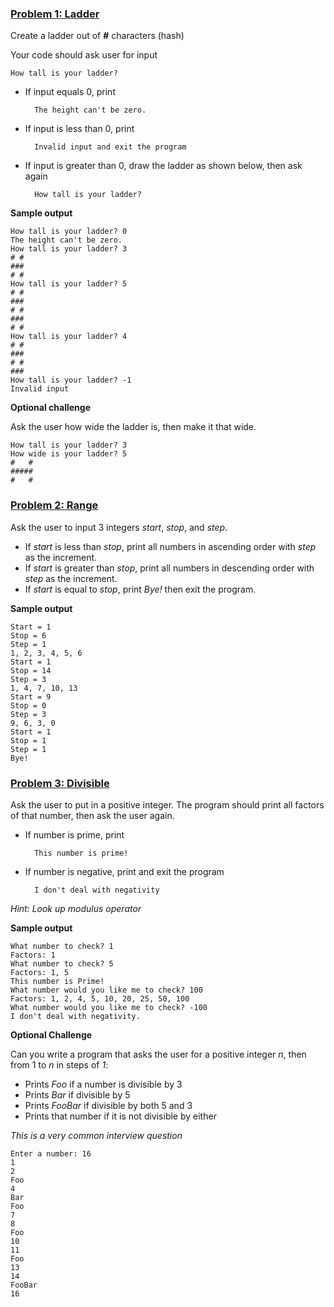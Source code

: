 ### <ins>Problem 1: Ladder</ins>
Create a ladder out of **#** characters (hash)

Your code should ask user for input 

    How tall is your ladder?

* If input equals 0, print 

        The height can't be zero.
* If input is less than 0, print 

        Invalid input and exit the program
        
* If input is greater than 0, draw the ladder as shown below, then ask again 

        How tall is your ladder?

**Sample output**

    How tall is your ladder? 0
    The height can't be zero.
    How tall is your ladder? 3
    # #
    ###
    # #
    How tall is your ladder? 5
    # #
    ###
    # #
    ###
    # #
    How tall is your ladder? 4
    # #
    ###
    # #
    ###
    How tall is your ladder? -1
    Invalid input

**Optional challenge**

Ask the user how wide the ladder is, then make it that wide.

    How tall is your ladder? 3
    How wide is your ladder? 5
    #   #
    #####
    #   #

### <ins>Problem 2: Range</ins>
Ask the user to input 3 integers *start*, *stop*, and *step*.

* If *start* is less than *stop*, print all numbers in ascending order with *step* as the increment.
* If *start* is greater than *stop*, print all numbers in descending order with *step* as the increment.
* If *start* is equal to *stop*, print *Bye!* then exit the program.

**Sample output**

    Start = 1
    Stop = 6
    Step = 1
    1, 2, 3, 4, 5, 6
    Start = 1
    Stop = 14
    Step = 3
    1, 4, 7, 10, 13
    Start = 9
    Stop = 0
    Step = 3
    9, 6, 3, 0
    Start = 1
    Stop = 1
    Step = 1
    Bye!

### <ins>Problem 3: Divisible</ins>
Ask the user to put in a positive integer. The program should print all factors of that number, then ask the user again.
* If number is prime, print 

        This number is prime!

* If number is negative, print and exit the program

        I don't deal with negativity 

*Hint: Look up modulus operator*

**Sample output**

    What number to check? 1
    Factors: 1
    What number to check? 5
    Factors: 1, 5
    This number is Prime!
    What number would you like me to check? 100
    Factors: 1, 2, 4, 5, 10, 20, 25, 50, 100
    What number would you like me to check? -100
    I don't deal with negativity.

**Optional Challenge**

Can you write a program that asks the user for a positive integer *n*, then from 1 to *n* in steps of *1*:

* Prints *Foo* if a number is divisible by 3
* Prints *Bar* if divisible by 5
* Prints *FooBar* if divisible by both 5 and 3
* Prints that number if it is not divisible by either

*This is a very common interview question*

    Enter a number: 16
    1
    2
    Foo
    4
    Bar
    Foo
    7
    8
    Foo
    10
    11
    Foo
    13
    14
    FooBar
    16